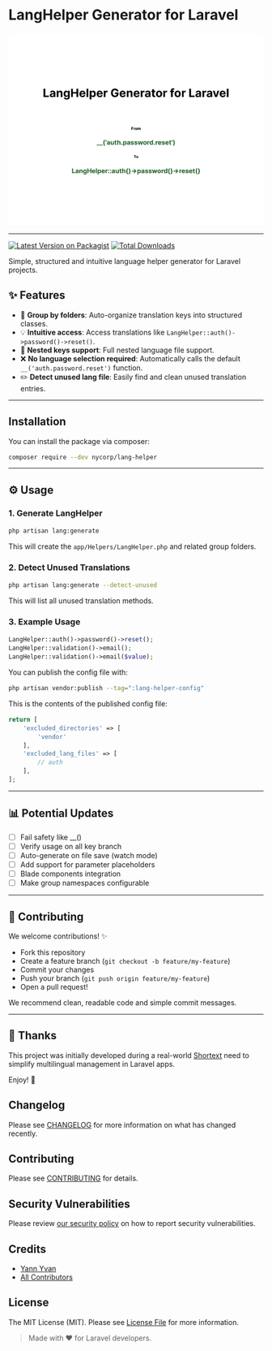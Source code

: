 # LangHelper Generator for Laravel

![Cover](cover.png)

---
[![Latest Version on Packagist](https://img.shields.io/packagist/v/nycorp/lang-helper.svg?style=flat-square)](https://packagist.org/packages/nycorp/lang-helper)
[![Total Downloads](https://img.shields.io/packagist/dt/nycorp/lang-helper.svg?style=flat-square)](https://packagist.org/packages/nycorp/lang-helper)

Simple, structured and intuitive language helper generator for Laravel projects.

## ✨ Features

- 📁 **Group by folders**: Auto-organize translation keys into structured classes.
- 💡 **Intuitive access**: Access translations like `LangHelper::auth()->password()->reset()`.
- 🔄 **Nested keys support**: Full nested language file support.
- ❌ **No language selection required**: Automatically calls the default `__('auth.password.reset')` function.
- ✏️ **Detect unused lang file**: Easily find and clean unused translation entries.

---

## Installation

You can install the package via composer:

```bash
composer require --dev nycorp/lang-helper
```

---

## ⚙️ Usage

### 1. Generate LangHelper

```bash
php artisan lang:generate
```

This will create the `app/Helpers/LangHelper.php` and related group folders.

### 2. Detect Unused Translations

```bash
php artisan lang:generate --detect-unused
```

This will list all unused translation methods.

### 3. Example Usage

```php
LangHelper::auth()->password()->reset();
LangHelper::validation()->email();
LangHelper::validation()->email($value);
```

You can publish the config file with:

```bash
php artisan vendor:publish --tag=":lang-helper-config"
```

This is the contents of the published config file:

```php
return [
    'excluded_directories' => [
        'vendor'
    ],
    'excluded_lang_files' => [
        // auth
    ],
];

```

---

## 📊 Potential Updates

- [ ] Fail safety like __()
- [ ] Verify usage on all key branch
- [ ] Auto-generate on file save (watch mode)
- [ ] Add support for parameter placeholders
- [ ] Blade components integration
- [ ] Make group namespaces configurable

---

## 🚀 Contributing

We welcome contributions! ✨

- Fork this repository
- Create a feature branch (`git checkout -b feature/my-feature`)
- Commit your changes
- Push your branch (`git push origin feature/my-feature`)
- Open a pull request!

We recommend clean, readable code and simple commit messages.

---

## 🙏 Thanks

This project was initially developed during a real-world [Shortext](https://shortext.ny-corp.io) need to simplify multilingual management in Laravel apps.

Enjoy! 🚀

## Changelog

Please see [CHANGELOG](CHANGELOG.md) for more information on what has changed recently.

## Contributing

Please see [CONTRIBUTING](CONTRIBUTING.md) for details.

## Security Vulnerabilities

Please review [our security policy](../../security/policy) on how to report security vulnerabilities.

## Credits

- [Yann Yvan](https://github.com/yann-yvan)
- [All Contributors](../../contributors)

## License

The MIT License (MIT). Please see [License File](LICENSE.md) for more information.


> Made with ❤️ for Laravel developers.

